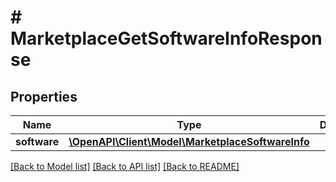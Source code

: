 # # MarketplaceGetSoftwareInfoResponse

## Properties

Name | Type | Description | Notes
------------ | ------------- | ------------- | -------------
**software** | [**\OpenAPI\Client\Model\MarketplaceSoftwareInfo**](MarketplaceSoftwareInfo.md) |  | [optional]

[[Back to Model list]](../../README.md#models) [[Back to API list]](../../README.md#endpoints) [[Back to README]](../../README.md)
